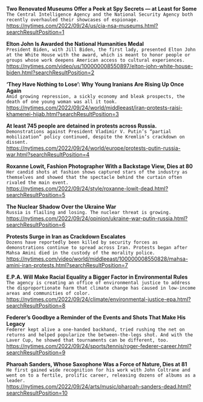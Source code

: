 **Two Renovated Museums Offer a Peek at Spy Secrets — at Least for Some**\
`The Central Intelligence Agency and the National Security Agency both recently overhauled their showcases of espionage.`\
https://nytimes.com/2022/09/24/us/cia-nsa-museums.html?searchResultPosition=1

**Elton John Is Awarded the National Humanities Medal**\
`President Biden, with Jill Biden, the first lady, presented Elton John at the White House with the award, which is meant to honor people or groups whose work deepens American access to cultural experiences.`\
https://nytimes.com/video/us/100000008550897/elton-john-white-house-biden.html?searchResultPosition=2

**‘They Have Nothing to Lose’: Why Young Iranians Are Rising Up Once Again**\
`Amid growing repression, a sickly economy and bleak prospects, the death of one young woman was all it took.`\
https://nytimes.com/2022/09/24/world/middleeast/iran-protests-raisi-khamenei-hijab.html?searchResultPosition=3

**At least 745 people are detained in protests across Russia.**\
`Demonstrations against President Vladimir V. Putin’s “partial mobilization” policy continued, despite the Kremlin’s crackdown on dissent.`\
https://nytimes.com/2022/09/24/world/europe/protests-putin-russia-war.html?searchResultPosition=4

**Roxanne Lowit, Fashion Photographer With a Backstage View, Dies at 80**\
`Her candid shots at fashion shows captured stars of the industry as themselves and showed that the spectacle behind the curtain often rivaled the main event.`\
https://nytimes.com/2022/09/24/style/roxanne-lowit-dead.html?searchResultPosition=5

**The Nuclear Shadow Over the Ukraine War**\
`Russia is flailing and losing. The nuclear threat is growing.`\
https://nytimes.com/2022/09/24/opinion/ukraine-war-putin-russia.html?searchResultPosition=6

**Protests Surge in Iran as Crackdown Escalates**\
`Dozens have reportedly been killed by security forces as demonstrations continue to spread across Iran. Protests began after Mahsa Amini died in the custody of the morality police.`\
https://nytimes.com/video/world/middleeast/100000008550828/mahsa-amini-iran-protests.html?searchResultPosition=7

**E.P.A. Will Make Racial Equality a Bigger Factor in Environmental Rules**\
`The agency is creating an office of environmental justice to address the disproportionate harm that climate change has caused in low-income areas and communities of color.`\
https://nytimes.com/2022/09/24/climate/environmental-justice-epa.html?searchResultPosition=8

**Federer’s Goodbye a Reminder of the Events and Shots That Make His Legacy**\
`Federer kept alive a one-handed backhand, tried rushing the net on returns and helped popularize the between-the-legs shot. And with the Laver Cup, he showed that tournaments can be different, too.`\
https://nytimes.com/2022/09/24/sports/tennis/roger-federer-career.html?searchResultPosition=9

**Pharoah Sanders, Whose Saxophone Was a Force of Nature, Dies at 81**\
`He first gained wide recognition for his work with John Coltrane and went on to a fertile, prolific career, releasing dozens of albums as a leader.`\
https://nytimes.com/2022/09/24/arts/music/pharoah-sanders-dead.html?searchResultPosition=10

